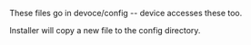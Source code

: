 These files go in devoce/config -- device accesses these too.

Installer will copy a new file to the config directory.


